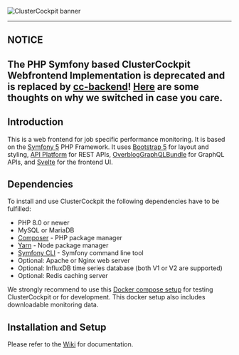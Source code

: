 ![ClusterCockpit banner](https://github.com/ClusterCockpit/ClusterCockpit/wiki/img/ClusterCockpit-banner-small.png)

--------------------------------------------------------------------------------
NOTICE
--------------------------------------------------------------------------------
The PHP Symfony based ClusterCockpit Webfrontend Implementation is deprecated
and is replaced by [cc-backend](https://github.com/ClusterCockpit/cc-backend)!
[Here](https://github.com/ClusterCockpit/ClusterCockpit/wiki/Why-we-switched-from-PHP-Symfony-to-a-Golang-based-solution) are some thoughts on why we switched in case you care.
--------------------------------------------------------------------------------
Introduction
--------------------------------------------------------------------------------

This is a web frontend for job specific performance monitoring. It is based on
the [Symfony 5](https://symfony.com) PHP Framework. It uses
[Bootstrap 5](http://getbootstrap.com) for layout and styling,
[API Platform](https://api-platform.com/) for REST APIs,
[OverblogGraphQLBundle](https://github.com/overblog/GraphQLBundle) for GraphQL APIs,  and
[Svelte](https://svelte.dev/) for the frontend UI.

## Dependencies

To install and use ClusterCockpit the following dependencies have to be fulfilled:
- PHP 8.0 or newer
- MySQL or MariaDB
- [Composer](https://getcomposer.org) - PHP package manager
- [Yarn](https://yarnpkg.com/) - Node package manager
- [Symfony CLI](https://symfony.com/download) - Symfony command line tool
- Optional: Apache or Nginx web server
- Optional: InfluxDB time series database (both V1 or V2 are supported)
- Optional: Redis caching server

We strongly recommend to use this [Docker compose setup](https://github.com/ClusterCockpit/cc-docker) for testing ClusterCockpit or for development.
This docker setup also includes downloadable monitoring data.

## Installation and Setup

Please refer to the [Wiki](https://github.com/ClusterCockpit/ClusterCockpit/wiki) for documentation.


